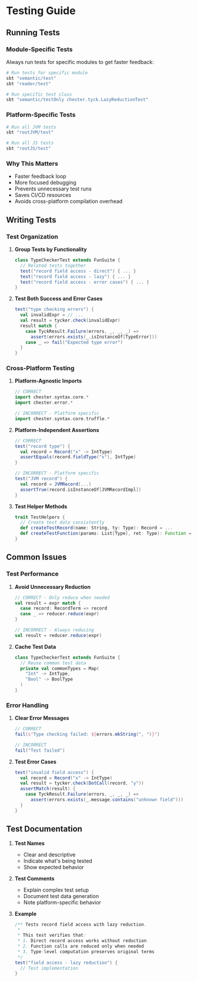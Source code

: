 # Testing Guide

## Running Tests

### Module-Specific Tests

Always run tests for specific modules to get faster feedback:

```bash
# Run tests for specific module
sbt "semantic/test"
sbt "reader/test"

# Run specific test class
sbt "semantic/testOnly chester.tyck.LazyReductionTest"
```

### Platform-Specific Tests

```bash
# Run all JVM tests
sbt "rootJVM/test"

# Run all JS tests
sbt "rootJS/test"
```

### Why This Matters

- Faster feedback loop
- More focused debugging
- Prevents unnecessary test runs
- Saves CI/CD resources
- Avoids cross-platform compilation overhead

## Writing Tests

### Test Organization

1. **Group Tests by Functionality**
   ```scala
   class TypeCheckerTest extends FunSuite {
     // Related tests together
     test("record field access - direct") { ... }
     test("record field access - lazy") { ... }
     test("record field access - error cases") { ... }
   }
   ```

2. **Test Both Success and Error Cases**
   ```scala
   test("type checking errors") {
     val invalidExpr = // ...
     val result = tycker.check(invalidExpr)
     result match {
       case TyckResult.Failure(errors, _, _, _) =>
         assert(errors.exists(_.isInstanceOf[TypeError]))
       case _ => fail("Expected type error")
     }
   }
   ```

### Cross-Platform Testing

1. **Platform-Agnostic Imports**
   ```scala
   // CORRECT
   import chester.syntax.core.*
   import chester.error.*
   
   // INCORRECT - Platform specific
   import chester.syntax.core.truffle.*
   ```

2. **Platform-Independent Assertions**
   ```scala
   // CORRECT
   test("record type") {
     val record = Record("x" -> IntType)
     assertEquals(record.fieldType("x"), IntType)
   }
   
   // INCORRECT - Platform specific
   test("JVM record") {
     val record = JVMRecord(...)
     assertTrue(record.isInstanceOf[JVMRecordImpl])
   }
   ```

3. **Test Helper Methods**
   ```scala
   trait TestHelpers {
     // Create test data consistently
     def createTestRecord(name: String, ty: Type): Record = ...
     def createTestFunction(params: List[Type], ret: Type): Function = ...
   }
   ```

## Common Issues

### Test Performance

1. **Avoid Unnecessary Reduction**
   ```scala
   // CORRECT - Only reduce when needed
   val result = expr match {
     case record: RecordTerm => record
     case _ => reducer.reduce(expr)
   }
   
   // INCORRECT - Always reducing
   val result = reducer.reduce(expr)
   ```

2. **Cache Test Data**
   ```scala
   class TypeCheckerTest extends FunSuite {
     // Reuse common test data
     private val commonTypes = Map(
       "Int" -> IntType,
       "Bool" -> BoolType
     )
   }
   ```

### Error Handling

1. **Clear Error Messages**
   ```scala
   // CORRECT
   fail(s"Type checking failed: ${errors.mkString(", ")}")
   
   // INCORRECT
   fail("Test failed")
   ```

2. **Test Error Cases**
   ```scala
   test("invalid field access") {
     val record = Record("x" -> IntType)
     val result = tycker.check(DotCall(record, "y"))
     assertMatch(result) {
       case TyckResult.Failure(errors, _, _, _) =>
         assert(errors.exists(_.message.contains("unknown field")))
     }
   }
   ```

## Test Documentation

1. **Test Names**
   - Clear and descriptive
   - Indicate what's being tested
   - Show expected behavior

2. **Test Comments**
   - Explain complex test setup
   - Document test data generation
   - Note platform-specific behavior

3. **Example**
   ```scala
   /** Tests record field access with lazy reduction.
    * 
    * This test verifies that:
    * 1. Direct record access works without reduction
    * 2. Function calls are reduced only when needed
    * 3. Type-level computation preserves original terms
    */
   test("field access - lazy reduction") {
     // Test implementation
   }
   ```
